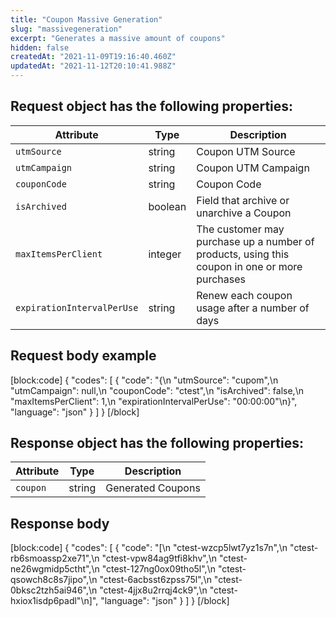 ```yaml
---
title: "Coupon Massive Generation"
slug: "massivegeneration"
excerpt: "Generates a massive amount of coupons"
hidden: false
createdAt: "2021-11-09T19:16:40.460Z"
updatedAt: "2021-11-12T20:10:41.988Z"
---
```

## Request object has the following properties:

| Attribute                  | Type    |  Description                                                                                  |
|----------------------------|---------|-----------------------------------------------------------------------------------------------|
| `utmSource`                | string  | Coupon UTM Source                                                                             |
| `utmCampaign`              | string  | Coupon UTM Campaign                                                                           |
| `couponCode`               | string  | Coupon Code                                                                                   |
| `isArchived`               | boolean | Field that archive or unarchive a Coupon                                                      |
| `maxItemsPerClient`        | integer | The customer may purchase up a number of products, using this coupon in one or more purchases |
| `expirationIntervalPerUse` | string  | Renew each coupon usage after a number of days                                                |

## Request body example
[block:code]
{
  "codes": [
    {
      "code": "{\n  \"utmSource\": \"cupom\",\n  \"utmCampaign\": null,\n  \"couponCode\": \"ctest\",\n  \"isArchived\": false,\n  \"maxItemsPerClient\": 1,\n  \"expirationIntervalPerUse\": \"00:00:00\"\n}",
      "language": "json"
    }
  ]
}
[/block]
## Response object has the following properties:
| Attribute                  | Type    |  Description                                                                                  |
|----------------------------|---------|-----------------------------------------------------------------------------------------------|
| `coupon`                | string  | Generated Coupons                                                                            |

## Response body
[block:code]
{
  "codes": [
    {
      "code": "[\n    \"ctest-wzcp5lwt7yz1s7n\",\n    \"ctest-rb6smoassp2xe71\",\n    \"ctest-vpw84ag9tfi8khv\",\n    \"ctest-ne26wgmidp5ctht\",\n    \"ctest-127ng0ox09tho5l\",\n    \"ctest-qsowch8c8s7jipo\",\n    \"ctest-6acbsst6zpss75l\",\n    \"ctest-0bksc2tzh5ai946\",\n    \"ctest-4jjx8u2rrqj4ck9\",\n    \"ctest-hxiox1isdp6padl\"\n]",
      "language": "json"
    }
  ]
}
[/block]